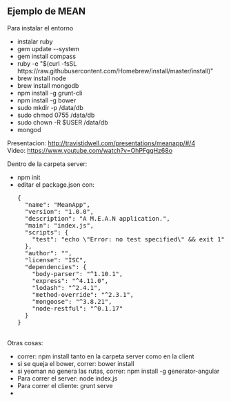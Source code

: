 <h2>Ejemplo de MEAN</h2>
Para instalar el entorno
<ul>
<li>instalar ruby</li>
<li>gem update --system</li>
<li>gem install compass</li>
<li>ruby -e "$(curl -fsSL https://raw.githubusercontent.com/Homebrew/install/master/install)"</li>
<li>brew install node</li>
<li>brew install mongodb</li>
<li>npm install -g grunt-cli</li>
<li>npm install -g bower</li>
<li>sudo mkdir -p /data/db</li>
<li>sudo chmod 0755 /data/db</li>
<li>sudo chown -R $USER /data/db</li>
<li>mongod</li>
</ul>


Presentacion: http://travistidwell.com/presentations/meanapp/#/4
<br>
Video: https://www.youtube.com/watch?v=OhPFgqHz68o
<br>

Dentro de la carpeta server:
<ul>
<li>npm init</li>
<li>editar el package.json con:</li>
<pre>
{
  "name": "MeanApp",
  "version": "1.0.0",
  "description": "A M.E.A.N application.",
  "main": "index.js",
  "scripts": {
    "test": "echo \"Error: no test specified\" && exit 1"
  },
  "author": "",
  "license": "ISC",
  "dependencies": {
    "body-parser": "^1.10.1",
    "express": "^4.11.0",
    "lodash": "^2.4.1",
    "method-override": "^2.3.1",
    "mongoose": "^3.8.21",
    "node-restful": "^0.1.17"
  }
}
</pre>
</ul>

<br>
Otras cosas:
<ul>
<li>correr: npm install tanto en la carpeta server como en la client</li>
<li>si se queja el bower, correr: bower install</li>
<li>si yeoman no genera las rutas, correr: npm install -g generator-angular</li>
<li>Para correr el server: node index.js</li>
<li>Para correr el cliente: grunt serve</li>
<li></li>
</ul>


